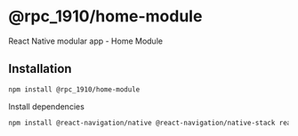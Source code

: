 # @rpc_1910/home-module

React Native modular app - Home Module

## Installation

```sh
npm install @rpc_1910/home-module
```

Install dependencies

```sh
npm install @react-navigation/native @react-navigation/native-stack react-native-safe-area-context react-native-screens
```
